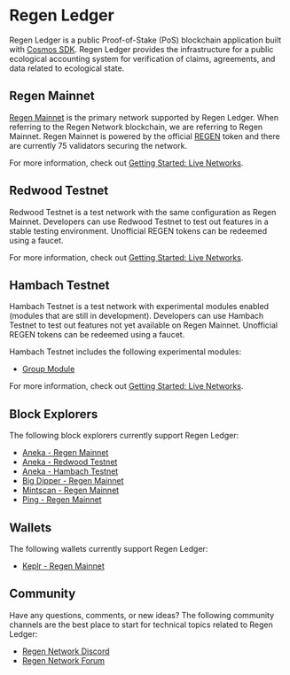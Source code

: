 # Regen Ledger

Regen Ledger is a public Proof-of-Stake (PoS) blockchain application built with [Cosmos SDK](https://docs.cosmos.network/). Regen Ledger provides the infrastructure for a public ecological accounting system for verification of claims, agreements, and data related to ecological state.

## Regen Mainnet

[Regen Mainnet](https://www.regen.network/mainnet/) is the primary network supported by Regen Ledger. When referring to the Regen Network blockchain, we are referring to Regen Mainnet. Regen Mainnet is powered by the official [REGEN](https://www.regen.network/token/) token and there are currently 75 validators securing the network.

For more information, check out [Getting Started: Live Networks](../getting-started/live-networks.md#regen-mainnet).

## Redwood Testnet

Redwood Testnet is a test network with the same configuration as Regen Mainnet. Developers can use Redwood Testnet to test out features in a stable testing environment. Unofficial REGEN tokens can be redeemed using a faucet.

For more information, check out [Getting Started: Live Networks](../getting-started/live-networks.md#redwood-testnet).

## Hambach Testnet

Hambach Testnet is a test network with experimental modules enabled (modules that are still in development). Developers can use Hambach Testnet to test out features not yet available on Regen Mainnet. Unofficial REGEN tokens can be redeemed using a faucet.

Hambach Testnet includes the following experimental modules:

- [Group Module](../modules/group/README.md)

For more information, check out [Getting Started: Live Networks](../getting-started/live-networks.md#hambach-testnet).

## Block Explorers

The following block explorers currently support Regen Ledger:

- [Aneka - Regen Mainnet](https://regen.aneka.io/)
- [Aneka - Redwood Testnet](https://redwood.regen.aneka.io/)
- [Aneka - Hambach Testnet](https://hambach.regen.aneka.io/)
- [Big Dipper - Regen Mainnet](https://regen.bigdipper.live/)
- [Mintscan - Regen Mainnet](https://mintscan.io/regen)
- [Ping - Regen Mainnet](https://ping.pub/regen/)

## Wallets

The following wallets currently support Regen Ledger:

- [Keplr - Regen Mainnet](https://wallet.keplr.app/)

## Community

Have any questions, comments, or new ideas? The following community channels are the best place to start for technical topics related to Regen Ledger:

- [Regen Network Discord](https://discord.gg/BDcBJu3)
- [Regen Network Forum](https://forum.regen.network/)
